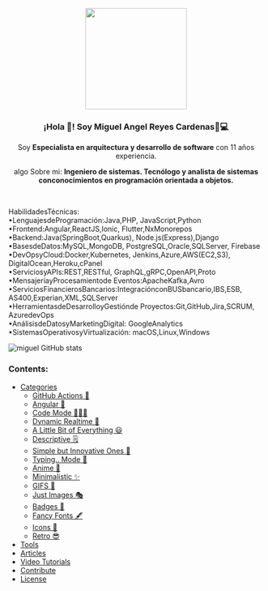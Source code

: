 <p align="center" width="300">
   <img align="center" width="200" src="" />
   <h3 align="center">¡Hola 👋! Soy Miguel Angel Reyes Cardenas🏻‍💻</h3>
</p>

<p align="center">Soy <strong>Especialista en arquitectura y desarrollo de software</strong> con 11 años experiencia.</p>
<p align="center">algo Sobre mi: <strong>Ingeniero de sistemas.
Tecnólogo y analista de sistemas conconocimientos en
programación orientada a objetos.</strong></p>
<br>
<p>
HabilidadesTécnicas: <br>
•LenguajesdeProgramación:Java,PHP,
JavaScript,Python<br>
•Frontend:Angular,ReactJS,Ionic,
Flutter,NxMonorepos<br>
•Backend:Java(SpringBoot,Quarkus),
Node.js(Express),Django<br>
•BasesdeDatos:MySQL,MongoDB,
PostgreSQL,Oracle,SQLServer,
Firebase<br>
•DevOpsyCloud:Docker,Kubernetes,
Jenkins,Azure,AWS(EC2,S3),
DigitalOcean,Heroku,cPanel <br>
•ServiciosyAPIs:REST,RESTful,
GraphQL,gRPC,OpenAPI,Proto <br>
•MensajeríayProcesamientode
Eventos:ApacheKafka,Avro <br>
•ServiciosFinancierosBancarios:IntegraciónconBUSbancario,IBS,ESB,
AS400,Experian,XML,SQLServer <br>
•HerramientasdeDesarrolloyGestiónde
Proyectos:Git,GitHub,Jira,SCRUM,
AzuredevOps <br>
•AnálisisdeDatosyMarketingDigital:
GoogleAnalytics <br>
•SistemasOperativosyVirtualización:
macOS,Linux,Windows
</p>

![miguel GitHub stats](https://github-readme-stats.vercel.app/api?username=mig23ang&show_icons=true)

### Contents:
  - [Categories](#categories)
      - [GitHub Actions 🤖](#github-actions-)
      - [Angular 🚀](#angular-)
      - [Code Mode 👨🏽‍💻](#code-mode-)
      - [Dynamic Realtime 💫](#dynamic-realtime-)
      - [A Little Bit of Everything 😃](#a-little-bit-of-everything-)
      - [Descriptive 🗒](#descriptive-)
      - [Simple but Innovative Ones 🤗](#simple-but-innovative-ones-)
      - [Typing.. Mode 🎰](#typing-mode-)
      - [Anime 👾](#anime-)
      - [Minimalistic ✨](#minimalistic-)
      - [GIFS 👻](#gifs-)
      - [Just Images 🎭](#just-images-)
      - [Badges 🎫](#badges-)
      - [Fancy Fonts 🖋](#fancy-fonts-)
      - [Icons 🎯](#icons-)
      - [Retro 😎](#retro-)
  - [Tools](#tools)
  - [Articles](#articles)
  - [Video Tutorials](#tutorials)
  - [Contribute](#contribute)
  - [License](#license)
